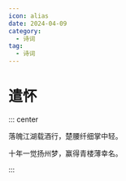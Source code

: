 ```yaml
---
icon: alias
date: 2024-04-09
category:
  - 诗词
tag:
  - 诗词
---
```


# 遣怀

<!-- more -->


::: center

落魄江湖载酒行，楚腰纤细掌中轻。

十年一觉扬州梦，赢得青楼薄幸名。

:::
